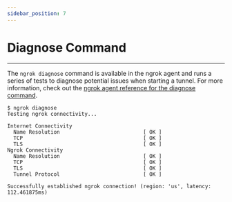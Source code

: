 ```yaml
---
sidebar_position: 7
---
```


# Diagnose Command
--------------------

The `ngrok diagnose` command is available in the ngrok agent and runs a series of tests to diagnose potential issues when starting a tunnel. For more information, check out the [ngrok agent reference for the diagnose command](/ngrok-agent/ngrok#command-ngrok-diagnose).

    $ ngrok diagnose
    Testing ngrok connectivity...
    
    Internet Connectivity
      Name Resolution                           [ OK ]
      TCP                                       [ OK ]
      TLS                                       [ OK ]
    Ngrok Connectivity
      Name Resolution                           [ OK ]
      TCP                                       [ OK ]
      TLS                                       [ OK ]
      Tunnel Protocol                           [ OK ]
    
    Successfully established ngrok connection! (region: 'us', latency: 112.461875ms)
